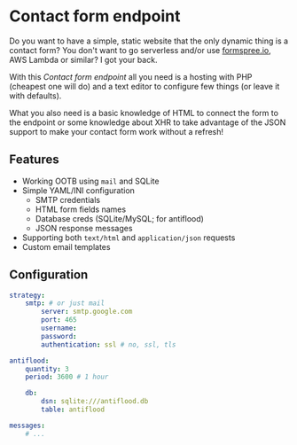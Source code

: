 # Contact form endpoint

Do you want to have a simple, static website that the only dynamic thing is a contact form? You don't want to go serverless and/or use [formspree.io](formspree.io), AWS Lambda or similar? I got your back.

With this _Contact form endpoint_ all you need is a hosting with PHP (cheapest one will do) and a text editor to configure few things (or leave it with defaults).

What you also need is a basic knowledge of HTML to connect the form to the endpoint or some knowledge about XHR to take advantage of the JSON support to make your contact form work without a refresh!

## Features

- Working OOTB using `mail` and SQLite
- Simple YAML/INI configuration
  - SMTP credentials
  - HTML form fields names
  - Database creds (SQLite/MySQL; for antiflood)
  - JSON response messages
- Supporting both `text/html` and `application/json` requests
- Custom email templates

## Configuration

```yaml
strategy:
    smtp: # or just mail
        server: smtp.google.com
        port: 465
        username:
        password:
        authentication: ssl # no, ssl, tls

antiflood:
    quantity: 3
    period: 3600 # 1 hour

    db:
        dsn: sqlite:///antiflood.db
        table: antiflood

messages:
    # ...
```
